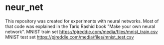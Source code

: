 # neur_net
This repository was created for experiments with neural networks. Most of that code was explained in the Tariq Rashid book "Make your own neural network".
MNIST train set https://pjreddie.com/media/files/mnist_train.csv
MNIST test set https://pjreddie.com/media/files/mnist_test.csv
